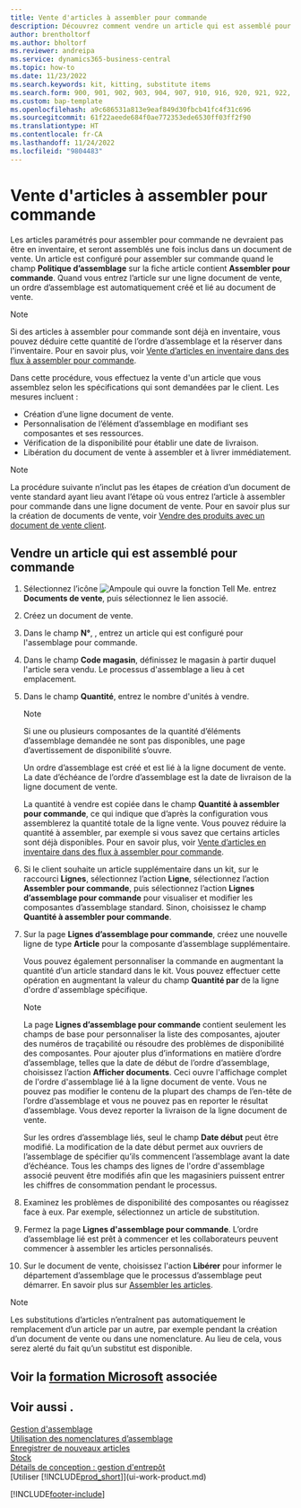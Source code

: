 ```yaml
---
title: Vente d'articles à assembler pour commande
description: Découvrez comment vendre un article qui est assemblé pour commande.
author: brentholtorf
ms.author: bholtorf
ms.reviewer: andreipa
ms.service: dynamics365-business-central
ms.topic: how-to
ms.date: 11/23/2022
ms.search.keywords: kit, kitting, substitute items
ms.search.form: 900, 901, 902, 903, 904, 907, 910, 916, 920, 921, 922, 923, 940, 941, 942, 930, 931, 932, 914, 915, 905
ms.custom: bap-template
ms.openlocfilehash: a9c686531a813e9eaf849d30fbcb41fc4f31c696
ms.sourcegitcommit: 61f22aeede684f0ae772353ede6530ff03ff2f90
ms.translationtype: HT
ms.contentlocale: fr-CA
ms.lasthandoff: 11/24/2022
ms.locfileid: "9804483"
---
```

# <a name="sell-items-assembled-to-order"></a>Vente d'articles à assembler pour commande

Les articles paramétrés pour assembler pour commande ne devraient pas être en inventaire, et seront assemblés une fois inclus dans un document de vente. Un article est configuré pour assembler sur commande quand le champ **Politique d’assemblage** sur la fiche article contient **Assembler pour commande**. Quand vous entrez l’article sur une ligne document de vente, un ordre d’assemblage est automatiquement créé et lié au document de vente.  

> [!NOTE]  
> Si des articles à assembler pour commande sont déjà en inventaire, vous pouvez déduire cette quantité de l’ordre d’assemblage et la réserver dans l'inventaire. Pour en savoir plus, voir [Vente d’articles en inventaire dans des flux à assembler pour commande](assembly-how-to-sell-assemble-to-order-items-and-inventory-items-together.md).  

Dans cette procédure, vous effectuez la vente d'un article que vous assemblez selon les spécifications qui sont demandées par le client. Les mesures incluent : 

* Création d’une ligne document de vente.
* Personnalisation de l’élément d’assemblage en modifiant ses composantes et ses ressources.
* Vérification de la disponibilité pour établir une date de livraison.
* Libération du document de vente à assembler et à livrer immédiatement.  

> [!NOTE]  
> La procédure suivante n’inclut pas les étapes de création d’un document de vente standard ayant lieu avant l’étape où vous entrez l’article à assembler pour commande dans une ligne document de vente. Pour en savoir plus sur la création de documents de vente, voir [Vendre des produits avec un document de vente client](sales-how-sell-products.md).  

## <a name="to-sell-an-item-that-is-assembled-to-order"></a>Vendre un article qui est assemblé pour commande

1. Sélectionnez l’icône ![Ampoule qui ouvre la fonction Tell Me.](media/ui-search/search_small.png "Dites-moi ce que vous voulez faire") entrez **Documents de vente**, puis sélectionnez le lien associé.  
2. Créez un document de vente. 
3. Dans le champ **N°**, , entrez un article qui est configuré pour l'assemblage pour commande.  
4. Dans le champ **Code magasin**, définissez le magasin à partir duquel l'article sera vendu. Le processus d'assemblage a lieu à cet emplacement.  
5. Dans le champ **Quantité**, entrez le nombre d'unités à vendre.  

    > [!NOTE]  
    >  Si une ou plusieurs composantes de la quantité d’éléments d’assemblage demandée ne sont pas disponibles, une page d’avertissement de disponibilité s’ouvre. <!-- Check whether the field help would be useful. For more information, see Assembly Availability.  -->

    Un ordre d’assemblage est créé et est lié à la ligne document de vente. La date d’échéance de l’ordre d’assemblage est la date de livraison de la ligne document de vente.  

    La quantité à vendre est copiée dans le champ **Quantité à assembler pour commande**, ce qui indique que d’après la configuration vous assemblerez la quantité totale de la ligne vente. Vous pouvez réduire la quantité à assembler, par exemple si vous savez que certains articles sont déjà disponibles. Pour en savoir plus, voir [Vente d’articles en inventaire dans des flux à assembler pour commande](assembly-how-to-sell-inventory-items-in-assemble-to-order-flows.md).  

6. Si le client souhaite un article supplémentaire dans un kit, sur le raccourci **Lignes**, sélectionnez l’action **Ligne**, sélectionnez l’action **Assembler pour commande**, puis sélectionnez l’action **Lignes d’assemblage pour commande** pour visualiser et modifier les composantes d’assemblage standard. Sinon, choisissez le champ **Quantité à assembler pour commande**.  
7. Sur la page **Lignes d’assemblage pour commande**, créez une nouvelle ligne de type **Article** pour la composante d’assemblage supplémentaire.  

    Vous pouvez également personnaliser la commande en augmentant la quantité d’un article standard dans le kit. Vous pouvez effectuer cette opération en augmentant la valeur du champ **Quantité par** de la ligne d'ordre d'assemblage spécifique.  

    > [!NOTE]  
    >  La page **Lignes d’assemblage pour commande** contient seulement les champs de base pour personnaliser la liste des composantes, ajouter des numéros de traçabilité ou résoudre des problèmes de disponibilité des composantes. Pour ajouter plus d’informations en matière d’ordre d’assemblage, telles que la date de début de l’ordre d’assemblage, choisissez l’action **Afficher documents**. Ceci ouvre l'affichage complet de l'ordre d'assemblage lié à la ligne document de vente. Vous ne pouvez pas modifier le contenu de la plupart des champs de l’en-tête de l’ordre d’assemblage et vous ne pouvez pas en reporter le résultat d’assemblage. Vous devez reporter la livraison de la ligne document de vente.  
    >
    >  Sur les ordres d’assemblage liés, seul le champ **Date début** peut être modifié. La modification de la date début permet aux ouvriers de l’assemblage de spécifier qu’ils commencent l’assemblage avant la date d’échéance. Tous les champs des lignes de l'ordre d'assemblage associé peuvent être modifiés afin que les magasiniers puissent entrer les chiffres de consommation pendant le processus.  

8. Examinez les problèmes de disponibilité des composantes ou réagissez face à eux. Par exemple, sélectionnez un article de substitution.  
9. Fermez la page **Lignes d'assemblage pour commande**. L’ordre d’assemblage lié est prêt à commencer et les collaborateurs peuvent commencer à assembler les articles personnalisés.  
10. Sur le document de vente, choisissez l'action **Libérer** pour informer le département d’assemblage que le processus d’assemblage peut démarrer. En savoir plus sur [Assembler les articles](assembly-how-to-assemble-items.md).  

> [!NOTE]  
> Les substitutions d’articles n’entraînent pas automatiquement le remplacement d’un article par un autre, par exemple pendant la création d’un document de vente ou dans une nomenclature. Au lieu de cela, vous serez alerté du fait qu’un substitut est disponible.

## <a name="see-related-microsoft-training"></a>Voir la [formation Microsoft](/training/modules/assemble-to-order-dynamics-365-business-central/) associée

## <a name="see-also"></a>Voir aussi .

[Gestion d'assemblage](assembly-assemble-items.md)  
[Utilisation des nomenclatures d’assemblage](assembly-how-work-assembly-boms.md)  
[Enregistrer de nouveaux articles](inventory-how-register-new-items.md)  
[Stock](inventory-manage-inventory.md)  
[Détails de conception : gestion d'entrepôt](design-details-warehouse-management.md)  
[Utiliser [!INCLUDE[prod_short](includes/prod_short.md)]](ui-work-product.md)  

[!INCLUDE[footer-include](includes/footer-banner.md)]